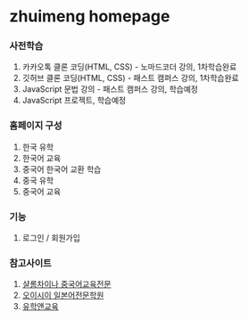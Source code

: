 # zhuimeng homepage

### 사전학습
1. 카카오톡 클론 코딩(HTML, CSS) - 노마드코더 강의, 1차학습완료
2. 깃허브 클론 코딩(HTML, CSS) - 패스트 캠퍼스 강의, 1차학습완료
3. JavaScript 문법 강의 - 패스트 캠퍼스 강의, 학습예정
4. JavaScript 프로젝트, 학습예정

### 홈페이지 구성
1. 한국 유학
2. 한국어 교육
3. 중국어 한국어 교환 학습
4. 중국 유학
5. 중국어 교육

### 기능
1. 로그인 / 회원가입

### 참고사이트
1. [샬롬차이나 중국어교육전문](https://www.google.co.kr/search?sxsrf=ALeKk0313JgPfWSs5DrwRyQc8hoK---tKg%3A1584806940176&source=hp&ei=HDx2XoH5B4qi-Qa_i6SYCQ&q=샬롬차이나&oq=샬롬차이나&gs_l=psy-ab.3..35i39.440252.442321..442532...4.0..2.130.1445.0j12......0....1..gws-wiz.......0j0i131j0i10.NYuvRx3IF4g&ved=0ahUKEwiB99D1-avoAhUKUd4KHb8FCZMQ4dUDCAY&uact=5)
2. [오이시이 일본어전문학원](http://www.ioece.com/2_1_1.html)
3. [유학앤교육](http://www.uhakne.com)
